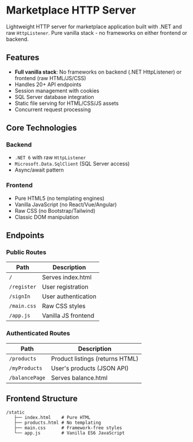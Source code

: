 # Marketplace HTTP Server

Lightweight HTTP server for marketplace application built with .NET and raw `HttpListener`. Pure vanilla stack - no frameworks on either frontend or backend.

## Features

- **Full vanilla stack**: No frameworks on backend (.NET HttpListener) or frontend (raw HTML/JS/CSS)
- Handles 20+ API endpoints
- Session management with cookies
- SQL Server database integration
- Static file serving for HTML/CSS/JS assets
- Concurrent request processing

## Core Technologies

### Backend
- `.NET 6` with raw `HttpListener`
- `Microsoft.Data.SqlClient` (SQL Server access)
- Async/await pattern

### Frontend
- Pure HTML5 (no templating engines)
- Vanilla JavaScript (no React/Vue/Angular)
- Raw CSS (no Bootstrap/Tailwind)
- Classic DOM manipulation

## Endpoints

### Public Routes
| Path | Description |
|------|-------------|
| `/` | Serves index.html |
| `/register` | User registration |
| `/signIn` | User authentication |
| `/main.css` | Raw CSS styles |
| `/app.js` | Vanilla JS frontend |

### Authenticated Routes
| Path | Description |
|------|-------------|
| `/products` | Product listings (returns HTML) |
| `/myProducts` | User's products (JSON API) |
| `/balancePage` | Serves balance.html |

## Frontend Structure
```plaintext
/static
   ├── index.html    # Pure HTML
   ├── products.html # No templating
   ├── main.css      # Framework-free styles
   └── app.js        # Vanilla ES6 JavaScript